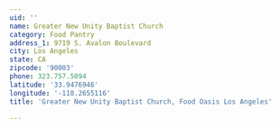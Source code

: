 ```yaml
---
uid: ''
name: Greater New Unity Baptist Church
category: Food Pantry
address_1: 9719 S. Avalon Boulevard
city: Los Angeles
state: CA
zipcode: '90003'
phone: 323.757.5094
latitude: '33.9476946'
longitude: '-118.2655116'
title: 'Greater New Unity Baptist Church, Food Oasis Los Angeles'

---
```

